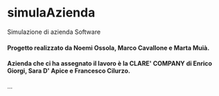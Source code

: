 # simulaAzienda
Simulazione di azienda Software

#### Progetto realizzato da Noemi Ossola, Marco Cavallone e Marta Muià.
 
 
#### Azienda che ci ha assegnato il lavoro è la CLARE' COMPANY di Enrico Giorgi, Sara D' Apice e Francesco Cilurzo.
...
